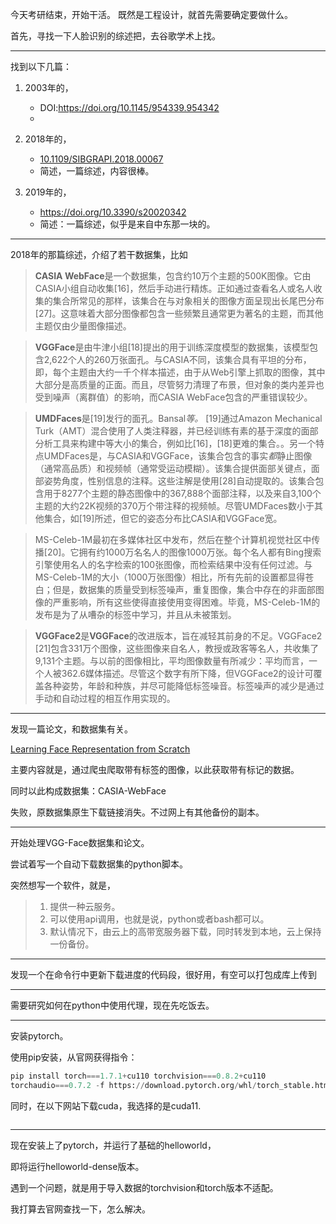 今天考研结束，开始干活。
既然是工程设计，就首先需要确定要做什么。

首先，寻找一下人脸识别的综述把，去谷歌学术上找。

---

找到以下几篇：

1. 2003年的，
   -  DOI:https://doi.org/10.1145/954339.954342
   - 

2. 2018年的，
   - [10.1109/SIBGRAPI.2018.00067](https://doi.org/10.1109/SIBGRAPI.2018.00067)
   - 简述，一篇综述，内容很棒。
3. 2019年的，
   - https://doi.org/10.3390/s20020342
   - 简述：一篇综述，似乎是来自中东那一块的。

---

2018年的那篇综述，介绍了若干数据集，比如

> **CASIA WebFace**是一个数据集，包含约10万个主题的500K图像。它由CASIA小组自动收集[16]，然后手动进行精炼。正如通过查看名人或名人收集的集合所常见的那样，该集合在与对象相关的图像方面呈现出长尾巴分布[27]。这意味着大部分图像都包含一些频繁且通常更为著名的主题，而其他主题仅由少量图像描述。

> **VGGFace**是由牛津小组[18]提出的用于训练深度模型的数据集，该模型包含2,622个人的260万张面孔。与CASIA不同，该集合具有平坦的分布，即，每个主题由大约一千个样本描述，由于从Web引擎上抓取的图像，其中大部分是高质量的正面。而且，尽管努力清理了布景，但对象的类内差异也受到噪声（离群值）的影响，而CASIA WebFace包含的严重错误较少。

> **UMDFaces**是[19]发行的面孔。Bansal*等。* [19]通过Amazon Mechanical Turk（AMT）混合使用了人类注释器，并已经训练有素的基于深度的面部分析工具来构建中等大小的集合，例如比[16]，[18]更难的集合。。另一个特点UMDFaces是，与CASIA和VGGFace，该集合包含的事实*都*静止图像（通常高品质）和视频帧（通常受运动模糊）。该集合提供面部关键点，面部姿势角度，性别信息的注释。这些注解是使用[28]自动提取的。该集合包含用于8277个主题的静态图像中的367,888个面部注释，以及来自3,100个主题的大约22K视频的370万个带注释的视频帧。尽管UMDFaces数小于其他集合，如[19]所述，但它的姿态分布比CASIA和VGGFace宽。

> MS-Celeb-1M最初在多媒体社区中发布，然后在整个计算机视觉社区中传播[20]。它拥有约1000万名名人的图像1000万张。每个名人都有Bing搜索引擎使用名人的名字检索的100张图像，而检索结果中没有任何过滤。与MS-Celeb-1M的大小（1000万张图像）相比，所有先前的设置都显得苍白；但是，数据集的质量受到标签噪声，重复图像，集合中存在的非面部图像的严重影响，所有这些使得直接使用变得困难。毕竟，MS-Celeb-1M的发布是为了从嘈杂的标签中学习，并且从未被策划。

> **VGGFace2**是**VGGFace**的改进版本，旨在减轻其前身的不足。VGGFace2 [21]包含331万个图像，这些图像来自名人，教授或政客等名人，共收集了9,131个主题。与以前的图像相比，平均图像数量有所减少：平均而言，一个人被362.6媒体描述。尽管这个数字有所下降，但VGGFace2的设计可覆盖各种姿势，年龄和种族，并尽可能降低标签噪音。标签噪声的减少是通过手动和自动过程的相互作用实现的。

---

发现一篇论文，和数据集有关。

[Learning Face Representation from Scratch](http://www.cornell.edu/)

主要内容就是，通过爬虫爬取带有标签的图像，以此获取带有标记的数据。

同时以此构成数据集：CASIA-WebFace

失败，原数据集原生下载链接消失。不过网上有其他备份的副本。

---

开始处理VGG-Face数据集和论文。

尝试着写一个自动下载数据集的python脚本。

突然想写一个软件，就是，

> 1. 提供一种云服务。
> 2. 可以使用api调用，也就是说，python或者bash都可以。
> 3. 默认情况下，由云上的高带宽服务器下载，同时转发到本地，云上保持一份备份。

---

发现一个在命令行中更新下载进度的代码段，很好用，有空可以打包成库上传到

---

需要研究如何在python中使用代理，现在先吃饭去。

---

安装pytorch。

使用pip安装，从官网获得指令：

~~~python
pip install torch===1.7.1+cu110 torchvision===0.8.2+cu110
torchaudio===0.7.2 -f https://download.pytorch.org/whl/torch_stable.html
~~~

同时，在以下网站下载cuda，我选择的是cuda11.

~~~url

~~~

---

现在安装上了pytorch，并运行了基础的helloworld，

即将运行helloworld-dense版本。

遇到一个问题，就是用于导入数据的torchvision和torch版本不适配。

我打算去官网查找一下，怎么解决。